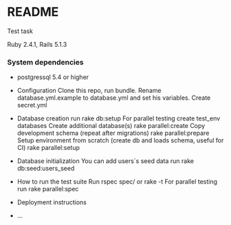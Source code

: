 # README
Test task

Ruby  2.4.1, Rails 5.1.3
### System dependencies
* postgressql 5.4 or higher

* Configuration
Clone this repo, run bundle.
Rename database.yml.example to database.yml and set his variables.
Create secret.yml

* Database creation
run rake db:setup
For parallel testing create test_env databases
Create additional database(s)
rake parallel:create
Copy development schema (repeat after migrations)
rake parallel:prepare
Setup environment from scratch (create db and loads schema, useful for CI)
rake parallel:setup

* Database initialization
You can add users`s seed data 
run rake db:seed:users_seed

* How to run the test suite
Run rspec spec/ or rake -t
For parallel testing run
rake parallel:spec  

* Deployment instructions

* ...
